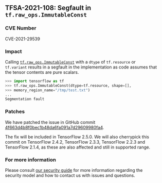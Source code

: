 ## TFSA-2021-108: Segfault in `tf.raw_ops.ImmutableConst`

### CVE Number
CVE-2021-29539

### Impact
Calling
[`tf.raw_ops.ImmutableConst`](https://www.tensorflow.org/api_docs/python/tf/raw_ops/ImmutableConst)
with a `dtype` of `tf.resource` or `tf.variant` results in a segfault in the
implementation as code assumes that the tensor contents are pure scalars.

```python
>>> import tensorflow as tf
>>> tf.raw_ops.ImmutableConst(dtype=tf.resource, shape=[],
>>> memory_region_name="/tmp/test.txt")
...
Segmentation fault
```

### Patches
We have patched the issue in GitHub commit
[4f663d4b8f0bec1b48da6fa091a7d29609980fa4](https://github.com/galeone/tensorflow/commit/4f663d4b8f0bec1b48da6fa091a7d29609980fa4).

The fix will be included in TensorFlow 2.5.0. We will also cherrypick this
commit on TensorFlow 2.4.2, TensorFlow 2.3.3, TensorFlow 2.2.3 and TensorFlow
2.1.4, as these are also affected and still in supported range.

### For more information
Please consult [our security
guide](https://github.com/galeone/tensorflow/blob/master/SECURITY.md) for
more information regarding the security model and how to contact us with issues
and questions.
